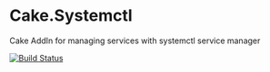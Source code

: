 # Cake.Systemctl

Cake AddIn for managing services with systemctl service manager

[![Build Status](https://dev.azure.com/vadimhatsura/cake.systemctl/_apis/build/status/vhatsura.Cake.Systemctl)](https://dev.azure.com/vadimhatsura/cake.systemctl/_build/latest?definitionId=1)
